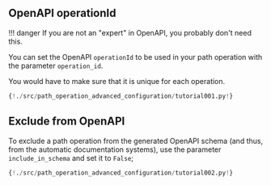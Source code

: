 ## OpenAPI operationId

!!! danger
    If you are not an "expert" in OpenAPI, you probably don't need this.

You can set the OpenAPI `operationId` to be used in your path operation with the parameter `operation_id`.

You would have to make sure that it is unique for each operation.

```Python hl_lines="6"
{!./src/path_operation_advanced_configuration/tutorial001.py!}
```

## Exclude from OpenAPI

To exclude a path operation from the generated OpenAPI schema (and thus, from the automatic documentation systems), use the parameter `include_in_schema` and set it to `False`;

```Python hl_lines="6"
{!./src/path_operation_advanced_configuration/tutorial002.py!}
```
